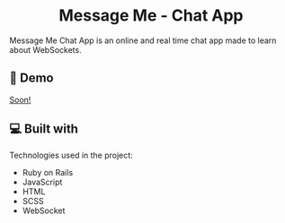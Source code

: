<h1 align="center" id="title">Message Me - Chat App</h1>

<p id="description">Message Me Chat App is an online and real time chat app made to learn about WebSockets.</p>

<h2>🚀 Demo</h2>

[Soon!](Soon!)

  
  
<h2>💻 Built with</h2>

Technologies used in the project:

*   Ruby on Rails
*   JavaScript
*   HTML
*   SCSS
*   WebSocket